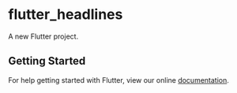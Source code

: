 # flutter_headlines

A new Flutter project.

## Getting Started

For help getting started with Flutter, view our online
[documentation](https://flutter.io/).

